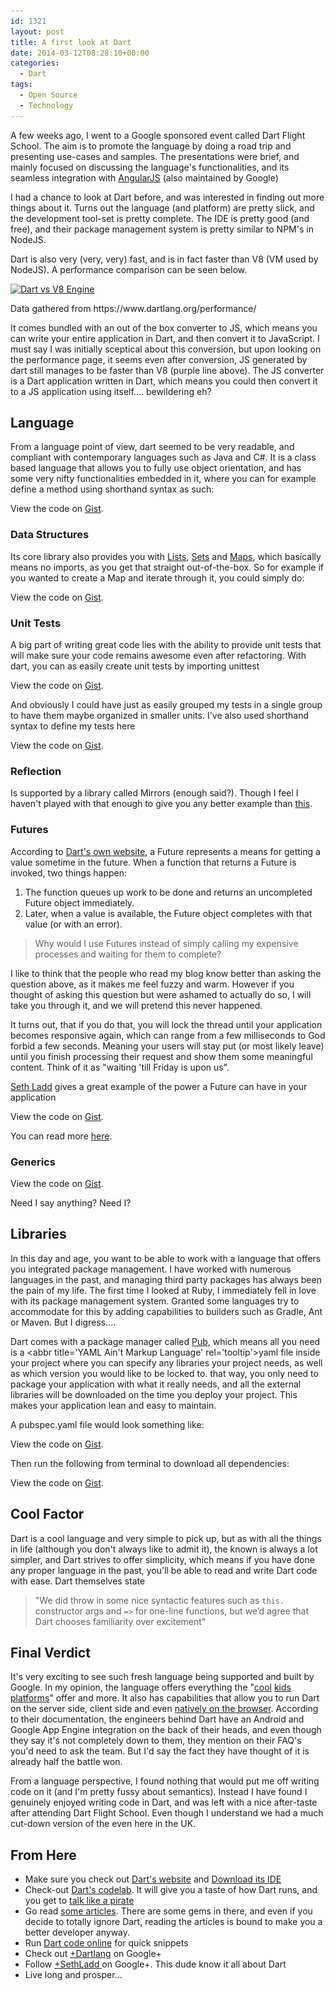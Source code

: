 ```yaml
---
id: 1321
layout: post
title: A first look at Dart
date: 2014-03-12T08:28:10+00:00
categories:
  - Dart
tags:
  - Open Source
  - Technology
---
```

A few weeks ago, I went to a Google sponsored event called Dart Flight School. The aim is to promote the language by doing a road trip and presenting use-cases and samples. The presentations were brief, and mainly focused on discussing the language's functionalities, and its seamless integration with <a title="AngularJS website" href="http://angularjs.org/" target="_blank">AngularJS</a> (also maintained by Google)

I had a chance to look at Dart before, and was interested in finding out more things about it. Turns out the language (and platform) are pretty slick, and the development tool-set is pretty complete. The IDE is pretty good (and free), and their package management system is pretty similar to NPM's in NodeJS.

Dart is also very (very, very) fast, and is in fact faster than V8 (VM used by NodeJS). A performance comparison can be seen below.

<div id="attachment_1342" style="width: 952px" class="wp-caption alignnone">
  <a href="https://www.dartlang.org/performance/"><img class="size-full wp-image-1342 " alt="Dart vs V8 Engine" src="/images/2014/03/Screen-Shot-2014-03-05-at-09.00.47.png" width="942" height="425" srcset="/images/2014/03/Screen-Shot-2014-03-05-at-09.00.47.png 942w, images/2014/03/Screen-Shot-2014-03-05-at-09.00.47-300x135.png 300w, images/2014/03/Screen-Shot-2014-03-05-at-09.00.47-676x304.png 676w, images/2014/03/Screen-Shot-2014-03-05-at-09.00.47-900x406.png 900w" sizes="(max-width: 942px) 100vw, 942px" /></a>
  
  <p class="wp-caption-text">
    Data gathered from https://www.dartlang.org/performance/
  </p>
</div>

It comes bundled with an out of the box converter to JS, which means you can write your entire application in Dart, and then convert it to JavaScript. I must say I was initially sceptical about this conversion, but upon looking on the performance page, it seems even after conversion, JS generated by dart still manages to be faster than V8 (purple line above). The JS converter is a Dart application written in Dart, which means you could then convert it to a JS application using itself.... bewildering eh?

## Language

From a language point of view, dart seemed to be very readable, and compliant with contemporary languages such as Java and C#. It is a class based language that allows you to fully use object orientation, and has some very nifty functionalities embedded in it, where you can for example define a method using shorthand syntax as such:

<div class="oembed-gist">
  <noscript>
    View the code on <a href="https://gist.github.com/mplacona/9363910">Gist</a>.
  </noscript>
</div>

### Data Structures

Its core library also provides you with [Lists](http://en.wikipedia.org/wiki/List_(abstract_data_type) "Lists - Wikipedia"), [Sets](http://en.wikipedia.org/wiki/Set_(abstract_data_type) "Sets - Wikipedia") and [Maps](http://en.wikipedia.org/wiki/Hash_table "Maps - Wikipedia"), which basically means no imports, as you get that straight out-of-the-box. So for example if you wanted to create a Map and iterate through it, you could simply do:

<div class="oembed-gist">
  <noscript>
    View the code on <a href="https://gist.github.com/mplacona/9389874">Gist</a>.
  </noscript>
</div>

### Unit Tests

A big part of writing great code lies with the ability to provide unit tests that will make sure your code remains awesome even after refactoring. With dart, you can as easily create unit tests by importing unittest

<div class="oembed-gist">
  <noscript>
    View the code on <a href="https://gist.github.com/mplacona/9407753">Gist</a>.
  </noscript>
</div>

And obviously I could have just as easily grouped my tests in a single group to have them maybe organized in smaller units. I've also used shorthand syntax to define my tests here

<div class="oembed-gist">
  <noscript>
    View the code on <a href="https://gist.github.com/mplacona/9407959">Gist</a>.
  </noscript>
</div>

### Reflection

Is supported by a library called Mirrors (enough said?). Though I feel I haven't played with that enough to give you any better example than <a title="Reflection with mirrors" href="https://www.dartlang.org/articles/reflection-with-mirrors/" target="_blank">this</a>.

### Futures

According to <a title="Dart - What is a Future" href="https://www.dartlang.org/docs/tutorials/futures/#what-is-a-future" target="_blank">Dart's own website</a>, a Future represents a means for getting a value sometime in the future. When a function that returns a Future is invoked, two things happen:

  1. The function queues up work to be done and returns an uncompleted Future object immediately.
  2. Later, when a value is available, the Future object completes with that value (or with an error).

> Why would I use Futures instead of simply calling my expensive processes and waiting for them to complete?

I like to think that the people who read my blog know better than asking the question above, as it makes me feel fuzzy and warm. However if you thought of asking this question but were ashamed to actually do so, I will take you through it, and we will pretend this never happened.

It turns out, that if you do that, you will lock the thread until your application becomes responsive again, which can range from a few milliseconds to God forbid a few seconds. Meaning your users will stay put (or most likely leave) until you finish processing their request and show them some meaningful content. Think of it as "waiting 'till Friday is upon us".

<a title="Seth Ladd" href="https://plus.google.com/+SethLadd/" target="_blank">Seth Ladd</a> gives a great example of the power a Future can have in your application

<div class="oembed-gist">
  <noscript>
    View the code on <a href="https://gist.github.com/mplacona/9423112">Gist</a>.
  </noscript>
</div>

You can read more <a title="Using futures in dart for better Async" href="http://blog.sethladd.com/2012/03/using-futures-in-dart-for-better-async.html" target="_blank">here</a>.

### Generics

<div class="oembed-gist">
  <noscript>
    View the code on <a href="https://gist.github.com/mplacona/9423074">Gist</a>.
  </noscript>
</div>

Need I say anything? Need I?

## Libraries

In this day and age, you want to be able to work with a language that offers you integrated package management. I have worked with numerous languages in the past, and managing third party packages has always been the pain of my life. The first time I looked at Ruby, I immediately fell in love with its package management system. Granted some languages try to accommodate for this by adding capabilities to builders such as Gradle, Ant or Maven. But I digress....

Dart comes with a package manager called [Pub](https://www.dartlang.org/tools/pub/get-started.html "Dart - Pub"), which means all you need is a <abbr title='YAML Ain't Markup Language' rel='tooltip'>yaml</abbr> file inside your project where you can specify any libraries your project needs, as well as which version you would like to be locked to. that way, you only need to package your application with what it really needs, and all the external libraries will be downloaded on the time you deploy your project. This makes your application lean and easy to maintain.

A pubspec.yaml file would look something like:

<div class="oembed-gist">
  <noscript>
    View the code on <a href="https://gist.github.com/mplacona/9386012">Gist</a>.
  </noscript>
</div>

Then run the following from terminal to download all dependencies:

<div class="oembed-gist">
  <noscript>
    View the code on <a href="https://gist.github.com/mplacona/9386048">Gist</a>.
  </noscript>
</div>

## Cool Factor

Dart is a cool language and very simple to pick up, but as with all the things in life (although you don't always like to admit it), the known is always a lot simpler, and Dart strives to offer simplicity, which means if you have done any proper language in the past, you'll be able to read and write Dart code with ease. Dart themselves state

> "We did throw in some nice syntactic features such as `this.` constructor args and `=>` for one-line functions, but we’d agree that Dart chooses familiarity over excitement"

## Final Verdict

It's very exciting to see such fresh language being supported and built by Google. In my opinion, the language offers everything the "<a title="NodeJS" href="http://nodejs.org/" target="_blank">cool</a> <a title="Go Lang" href="http://golang.org/" target="_blank">kids</a> <a title="Haskell" href="http://www.haskell.org/haskellwiki/Haskell" target="_blank">platforms</a>" offer and more. It also has capabilities that allow you to run Dart on the server side, client side and even <a title="Dartium" href="https://www.dartlang.org/tools/dartium/" target="_blank">natively on the browser</a>. According to their documentation, the engineers behind Dart have an Android and Google App Engine integration on the back of their heads, and even though they say it's not completely down to them, they mention on their FAQ's you'd need to ask the team. But I'd say the fact they have thought of it is already half the battle won.

From a language perspective, I found nothing that would put me off writing code on it (and I'm pretty fussy about semantics). Instead I have found I genuinely enjoyed writing code in Dart, and was left with a nice after-taste after attending Dart Flight School. Even though I understand we had a much cut-down version of the even here in the UK.

## From Here

  * Make sure you check out <a title="Dart Language Website" href="https://www.dartlang.org/" target="_blank">Dart's website</a> and <a title="Dart Editor" href="https://www.dartlang.org/tools/editor/" target="_blank">Download its IDE</a>
  * Check-out <a title="Dart Codelab" href="https://www.dartlang.org/codelabs/darrrt/" target="_blank">Dart's codelab</a>. It will give you a taste of how Dart runs, and you get to <a title="Colt McAnlis talking like a pirate" href="http://www.youtube.com/watch?v=RWmzxyMf2cE" target="_blank">talk like a pirate</a>
  * Go read <a title="Dart Articles" href="https://www.dartlang.org/articles/" target="_blank">some articles</a>. There are some gems in there, and even if you decide to totally ignore Dart, reading the articles is bound to make you a better developer anyway.
  * Run <a title="Execute Dart online" href="http://www.compileonline.com/execute_dart_online.php" target="_blank">Dart code online</a> for quick snippets
  * Check out <a title="+Dartlang on Google+" href="https://plus.google.com/+dartlang/" target="_blank">+Dartlang</a> on Google+
  * Follow <a title="Seth Ladd on Google+" href="https://plus.google.com/+SethLadd" target="_blank">+SethLadd </a>on Google+. This dude know it all about Dart
  * Live long and prosper...
